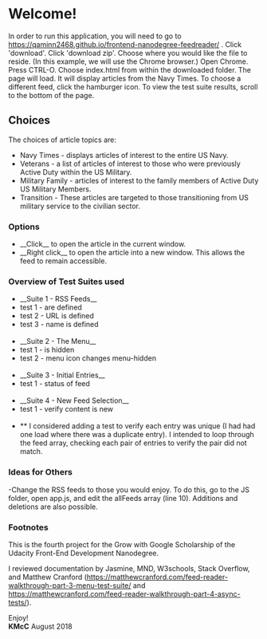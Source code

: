 
# Welcome!


In order to run this application, you will need to go to https://qaminn2468.github.io/frontend-nanodegree-feedreader/ .  Click 'download'.  Click 'download zip'.  Choose where you would like the file to reside. (In this example, we will use the Chrome browser.) Open Chrome.  Press CTRL-O.  Choose index.html from within the downloaded folder.  The page will load.  It will display articles from the Navy Times.  To choose a different feed, click the hamburger icon.  To view the test suite results, scroll to the bottom of the page.




## Choices

The choices of article topics are:
<ul>
<li>Navy Times - displays articles of interest to the entire US Navy.</li>
<li>Veterans - a list of articles of interest to those who were previously Active Duty within the US Military.</li>
<li>Military Family - articles of interest to the family members of Active Duty US Military Members.</li>
<li>Transition - These articles are targeted to those transitioning from US military service to the civilian sector.</li></ul>




### Options

<ul>
<li>__Click__ to open the article in the current window.</li>
<li>__Right click__ to open the article into a new window.  This allows the feed to remain accessible.</li>
</ul>


### Overview of Test Suites used

<ul>
<li>__Suite 1 - RSS Feeds__</li>
<li>     test 1 - are defined</li>
<li>     test 2 - URL is defined</li>
<li>     test 3 - name is defined</li>
</br>
<li>__Suite 2 - The Menu__</li>
<li>     test 1 - is hidden</li>
<li>     test 2 - menu icon changes menu-hidden</li>
</br>
<li>__Suite 3 - Initial Entries__</li>
<li>     test 1 - status of feed</li>
</br>
<li>__Suite 4 - New Feed Selection__</li>
<li>     test 1 - verify content is new</li>
</br>
<li>** I considered adding a test to verify each entry was unique (I had had one load where there was a duplicate entry).  I intended to loop through the feed array, checking each pair of entries to verify the pair did not match.</li>
</ul>




### Ideas for Others

-Change the RSS feeds to those you would enjoy. To do this, go to the JS folder, open app.js, and edit the allFeeds array (line 10). Additions and deletions are also possible.



### Footnotes

This is the fourth project for the Grow with Google Scholarship of the Udacity Front-End Development Nanodegree.  

I reviewed documentation by Jasmine, MND, W3schools, Stack Overflow, and Matthew Cranford (https://matthewcranford.com/feed-reader-walkthrough-part-3-menu-test-suite/ and https://matthewcranford.com/feed-reader-walkthrough-part-4-async-tests/).

Enjoy! </br>
**KMcC**
August 2018
